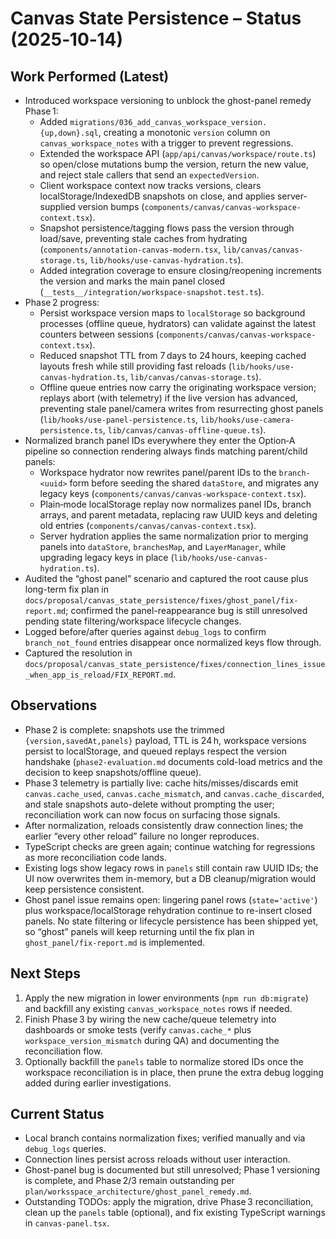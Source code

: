 # Canvas State Persistence – Status (2025‑10‑14)

## Work Performed (Latest)
- Introduced workspace versioning to unblock the ghost-panel remedy Phase 1:
  - Added `migrations/036_add_canvas_workspace_version.{up,down}.sql`, creating a monotonic `version` column on `canvas_workspace_notes` with a trigger to prevent regressions.
  - Extended the workspace API (`app/api/canvas/workspace/route.ts`) so open/close mutations bump the version, return the new value, and reject stale callers that send an `expectedVersion`.
  - Client workspace context now tracks versions, clears localStorage/IndexedDB snapshots on close, and applies server-supplied version bumps (`components/canvas/canvas-workspace-context.tsx`).
  - Snapshot persistence/tagging flows pass the version through load/save, preventing stale caches from hydrating (`components/annotation-canvas-modern.tsx`, `lib/canvas/canvas-storage.ts`, `lib/hooks/use-canvas-hydration.ts`).
  - Added integration coverage to ensure closing/reopening increments the version and marks the main panel closed (`__tests__/integration/workspace-snapshot.test.ts`).
- Phase 2 progress:
  - Persist workspace version maps to `localStorage` so background processes (offline queue, hydrators) can validate against the latest counters between sessions (`components/canvas/canvas-workspace-context.tsx`).
  - Reduced snapshot TTL from 7 days to 24 hours, keeping cached layouts fresh while still providing fast reloads (`lib/hooks/use-canvas-hydration.ts`, `lib/canvas/canvas-storage.ts`).
  - Offline queue entries now carry the originating workspace version; replays abort (with telemetry) if the live version has advanced, preventing stale panel/camera writes from resurrecting ghost panels (`lib/hooks/use-panel-persistence.ts`, `lib/hooks/use-camera-persistence.ts`, `lib/canvas/canvas-offline-queue.ts`).
- Normalized branch panel IDs everywhere they enter the Option‑A pipeline so connection rendering always finds matching parent/child panels:
  - Workspace hydrator now rewrites panel/parent IDs to the `branch-<uuid>` form before seeding the shared `dataStore`, and migrates any legacy keys (`components/canvas/canvas-workspace-context.tsx`).
  - Plain‑mode localStorage replay now normalizes panel IDs, branch arrays, and parent metadata, replacing raw UUID keys and deleting old entries (`components/canvas/canvas-context.tsx`).
  - Server hydration applies the same normalization prior to merging panels into `dataStore`, `branchesMap`, and `LayerManager`, while upgrading legacy keys in place (`lib/hooks/use-canvas-hydration.ts`).
- Audited the “ghost panel” scenario and captured the root cause plus long-term fix plan in `docs/proposal/canvas_state_persistence/fixes/ghost_panel/fix-report.md`; confirmed the panel-reappearance bug is still unresolved pending state filtering/workspace lifecycle changes.
- Logged before/after queries against `debug_logs` to confirm `branch_not_found` entries disappear once normalized keys flow through.
- Captured the resolution in `docs/proposal/canvas_state_persistence/fixes/connection_lines_issue_when_app_is_reload/FIX_REPORT.md`.

## Observations
- Phase 2 is complete: snapshots use the trimmed `{version,savedAt,panels}` payload, TTL is 24 h, workspace versions persist to localStorage, and queued replays respect the version handshake (`phase2-evaluation.md` documents cold-load metrics and the decision to keep snapshots/offline queue).
- Phase 3 telemetry is partially live: cache hits/misses/discards emit `canvas.cache_used`, `canvas.cache_mismatch`, and `canvas.cache_discarded`, and stale snapshots auto-delete without prompting the user; reconciliation work can now focus on surfacing those signals.
- After normalization, reloads consistently draw connection lines; the earlier “every other reload” failure no longer reproduces.
- TypeScript checks are green again; continue watching for regressions as more reconciliation code lands.
- Existing logs show legacy rows in `panels` still contain raw UUID IDs; the UI now overwrites them in-memory, but a DB cleanup/migration would keep persistence consistent.
- Ghost panel issue remains open: lingering panel rows (`state='active'`) plus workspace/localStorage rehydration continue to re-insert closed panels. No state filtering or lifecycle persistence has been shipped yet, so “ghost” panels will keep returning until the fix plan in `ghost_panel/fix-report.md` is implemented.

## Next Steps
1. Apply the new migration in lower environments (`npm run db:migrate`) and backfill any existing `canvas_workspace_notes` rows if needed.
2. Finish Phase 3 by wiring the new cache/queue telemetry into dashboards or smoke tests (verify `canvas.cache_*` plus `workspace_version_mismatch` during QA) and documenting the reconciliation flow.
3. Optionally backfill the `panels` table to normalize stored IDs once the workspace reconciliation is in place, then prune the extra debug logging added during earlier investigations.

## Current Status
- Local branch contains normalization fixes; verified manually and via `debug_logs` queries.
- Connection lines persist across reloads without user interaction.
- Ghost-panel bug is documented but still unresolved; Phase 1 versioning is complete, and Phase 2/3 remain outstanding per `plan/worksspace_architecture/ghost_panel_remedy.md`.
- Outstanding TODOs: apply the migration, drive Phase 3 reconciliation, clean up the `panels` table (optional), and fix existing TypeScript warnings in `canvas-panel.tsx`.
